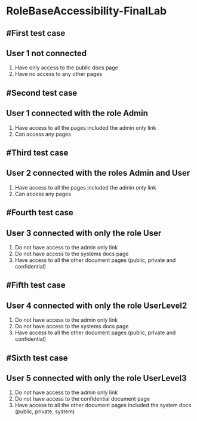 # RoleBaseAccessibility-FinalLab

#First test case
-----------------------------------
User 1 not connected
-----------------------------------

1. Have only access to the public docs page
2. Have no access to any other pages



#Second test case
-----------------------------------
User 1 connected with the role Admin
-----------------------------------

1. Have access to all the pages included the admin only link
2. Can access any pages


#Third test case
---------------------------------------------
User 2 connected with the roles Admin and User
---------------------------------------------

1. Have access to all the pages included the admin only link
2. Can access any pages


#Fourth test case
---------------------------------------------
User 3 connected with only the role User
---------------------------------------------

1. Do not have access to the admin only link
2. Do not have access to the systems docs page
3. Have access to all the other document pages (public, private and confidential)


#Fifth test case
---------------------------------------------
User 4 connected with only the role UserLevel2
---------------------------------------------

1. Do not have access to the admin only link
2. Do not have access to the systems docs page
3. Have access to all the other document pages (public, private and confidential)


#Sixth test case
---------------------------------------------
User 5 connected with only the role UserLevel3
---------------------------------------------

1. Do not have access to the admin only link
2. Do not have access to the confidential document page
3. Have access to all the other document pages included the system docs (public, private, system)
